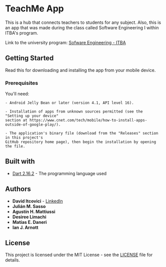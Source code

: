 # TeachMe App

This is a hub that connects teachers to students for any subject.
Also, this is an app that was made during the class called Software Engineering I within ITBA's program.

Link to the university program: [Sofware Engineering - ITBA](https://www.itba.edu.ar/grado/ingenieria-informatica/)

## Getting Started

Read this for downloading and installing the app from your mobile device.

### Prerequisites

You'll need:

```
- Android Jelly Bean or later (version 4.1, API level 16).

- Installation of apps from unknown sources permitted (see the "Setting up your device"
section at https://www.cnet.com/tech/mobile/how-to-install-apps-outside-of-google-play/).

- The application's binary file (download from the "Releases" section in this project's
GitHub repository home page), then begin the installation by opening the file.
```

## Built with

* [Dart 2.16.2](https://dart.dev/) - The programming language used

## Authors

* **David Itcovici** - [LinkedIn](https://www.linkedin.com/in/david-itcovici/)
* **Julián M. Sasso**
* **Agustín H. Mattiussi**
* **Desiree Limachi**
* **Matías E. Daneri**
* **Ian J. Arnott**

## License

This project is licensed under the MIT License - see the [LICENSE](LICENSE) file for details.